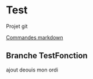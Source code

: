 # Test
Projet git

[Commandes markdown](https://github.com/adam-p/markdown-here/wiki/Markdown-Cheatsheet)

## Branche TestFonction

ajout deouis mon ordi


